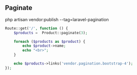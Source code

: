 ## Paginate

php artisan vendor:publish --tag=laravel-pagination

```php
Route::get('/', function () {
    $products =  Product::paginate(3);

    foreach ($products as $product) {
        echo $product->name;
        echo "<br>";
    }

    echo $products->links('vendor.pagination.bootstrap-4');
});
```
